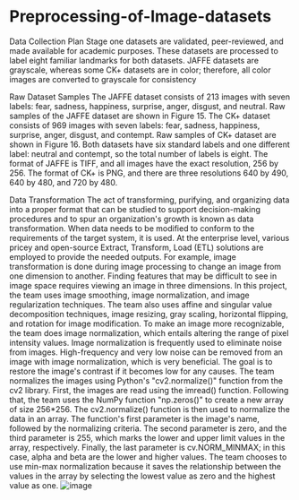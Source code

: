 # Preprocessing-of-Image-datasets

Data Collection Plan
Stage one datasets are validated, peer-reviewed, and made available for academic purposes. 
These datasets are processed to label eight familiar landmarks for both datasets. 
JAFFE datasets are grayscale, whereas some CK+ datasets are in color; therefore, all color images are converted to grayscale for consistency


Raw Dataset Samples
The JAFFE dataset consists of 213 images with seven labels: fear, sadness, happiness, surprise, anger, disgust, and neutral. 
Raw samples of the JAFFE dataset are shown in Figure 15. The CK+ dataset consists of 969 images with seven labels: fear, sadness, happiness, 
surprise, anger, disgust, and contempt. Raw samples of CK+ dataset are shown in Figure 16. Both datasets have six standard labels and 
one different label: neutral and contempt, so the total number of labels is eight. The format of JAFFE is TIFF, and all images
have the exact resolution, 256 by 256. The format of CK+ is PNG, and there are three resolutions 640 by 490, 640 by 480, and 720 by 480.

Data Transformation
The act of transforming, purifying, and organizing data into a proper format that can be studied to support decision-making procedures and to spur an organization's growth is known as data transformation. When data needs to be modified to conform to the requirements of the target system, it is used. At the enterprise level, various pricey and open-source Extract, Transform, Load (ETL) solutions are employed to provide the needed outputs. For example, image transformation is done during image processing to change an image from one dimension to another. Finding features that may be difficult to see in image space requires viewing an image in three dimensions. In this project, the team uses image smoothing, image normalization, and image regularization techniques. The team also uses affine and singular value decomposition techniques, image resizing, gray scaling, horizontal flipping, and rotation for image modification.
To make an image more recognizable, the team does image normalization, which entails altering the range of pixel intensity values. Image normalization is frequently used to eliminate noise from images. High-frequency and very low noise can be removed from an image with image normalization, which is very beneficial. The goal is to restore the image's contrast if it becomes low for any causes.
The team normalizes the images using Python's "cv2.normalize()" function from the cv2 library. First, the images are read using the imread() function. Following that, the team uses the NumPy function "np.zeros()" to create a new array of size 256*256. The cv2.normalize() function is then used to normalize the data in an array. The function's first parameter is the image's name, followed by the normalizing criteria. The second parameter is zero, and the third parameter is 255, which marks the lower and upper limit values in the array, respectively. Finally, the last parameter is cv.NORM_MINMAX; in this case, alpha and beta are the lower and higher values. The team chooses to use min-max normalization because it saves the relationship between the values in the array by selecting the lowest value as zero and the highest value as one. ![image](https://user-images.githubusercontent.com/58579913/210539481-c0e74d61-8724-4875-8905-476f046fd334.png)



